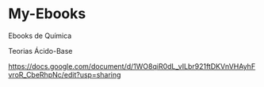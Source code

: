# My-Ebooks
Ebooks de Química

Teorias Ácido-Base

https://docs.google.com/document/d/1WO8qiR0dL_vILbr921ftDKVnVHAyhFvroR_CbeRhpNc/edit?usp=sharing
